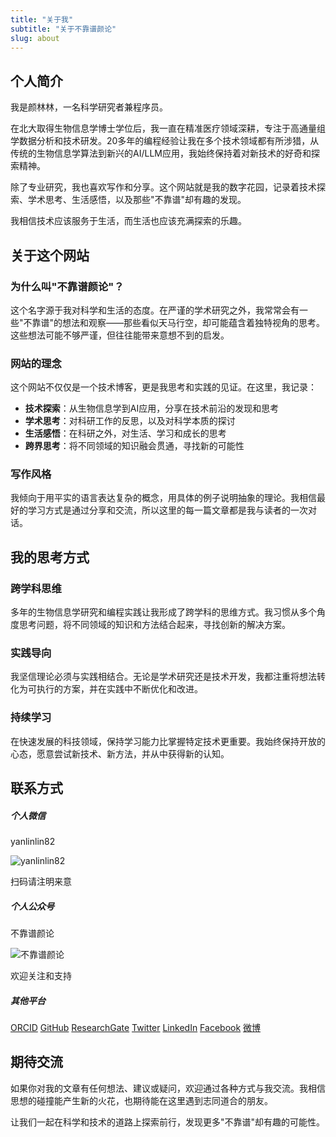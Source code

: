 ```yaml
---
title: "关于我"
subtitle: "关于不靠谱颜论"
slug: about
---
```


## 个人简介

我是颜林林，一名科学研究者兼程序员。

在北大取得生物信息学博士学位后，我一直在精准医疗领域深耕，专注于高通量组学数据分析和技术研发。20多年的编程经验让我在多个技术领域都有所涉猎，从传统的生物信息学算法到新兴的AI/LLM应用，我始终保持着对新技术的好奇和探索精神。

除了专业研究，我也喜欢写作和分享。这个网站就是我的数字花园，记录着技术探索、学术思考、生活感悟，以及那些"不靠谱"却有趣的发现。

我相信技术应该服务于生活，而生活也应该充满探索的乐趣。

## 关于这个网站

### 为什么叫"不靠谱颜论"？

这个名字源于我对科学和生活的态度。在严谨的学术研究之外，我常常会有一些"不靠谱"的想法和观察——那些看似天马行空，却可能蕴含着独特视角的思考。这些想法可能不够严谨，但往往能带来意想不到的启发。

### 网站的理念

这个网站不仅仅是一个技术博客，更是我思考和实践的见证。在这里，我记录：

- **技术探索**：从生物信息学到AI应用，分享在技术前沿的发现和思考
- **学术思考**：对科研工作的反思，以及对科学本质的探讨
- **生活感悟**：在科研之外，对生活、学习和成长的思考
- **跨界思考**：将不同领域的知识融会贯通，寻找新的可能性

### 写作风格

我倾向于用平实的语言表达复杂的概念，用具体的例子说明抽象的理论。我相信最好的学习方式是通过分享和交流，所以这里的每一篇文章都是我与读者的一次对话。

## 我的思考方式

### 跨学科思维

多年的生物信息学研究和编程实践让我形成了跨学科的思维方式。我习惯从多个角度思考问题，将不同领域的知识和方法结合起来，寻找创新的解决方案。

### 实践导向

我坚信理论必须与实践相结合。无论是学术研究还是技术开发，我都注重将想法转化为可执行的方案，并在实践中不断优化和改进。

### 持续学习

在快速发展的科技领域，保持学习能力比掌握特定技术更重要。我始终保持开放的心态，愿意尝试新技术、新方法，并从中获得新的认知。

## 联系方式

<div class="row g-4">
  <div class="col-md-6">
    <div class="card h-100">
      <div class="card-body text-center">
        <h5 class="card-title">个人微信</h5>
        <p class="card-text">yanlinlin82</p>
        <img alt="yanlinlin82" src="/images/weixin_scancode.jpg" class="img-fluid" style="max-width: 200px;">
        <p class="card-text text-muted small mt-2">扫码请注明来意</p>
      </div>
    </div>
  </div>
  <div class="col-md-6">
    <div class="card h-100">
      <div class="card-body text-center">
        <h5 class="card-title">个人公众号</h5>
        <p class="card-text">不靠谱颜论</p>
        <img alt="不靠谱颜论" src="/images/bukaopuyanlun-qrcode.jpg" class="img-fluid" style="max-width: 200px;">
        <p class="card-text text-muted small mt-2">欢迎关注和支持</p>
      </div>
    </div>
  </div>
</div>

<div class="mt-4 text-center">
  <h5>其他平台</h5>
  <div class="d-flex flex-wrap gap-2 justify-content-center">
    <a href="https://orcid.org/0000-0002-4990-6239" class="badge bg-light text-dark text-decoration-none border">ORCID</a>
    <a href="http://github.com/yanlinlin82" class="badge bg-light text-dark text-decoration-none border">GitHub</a>
    <a href="https://www.researchgate.net/profile/Linlin_Yan4" class="badge bg-light text-dark text-decoration-none border">ResearchGate</a>
    <a href="http://twitter.com/yanlinlin82" class="badge bg-light text-dark text-decoration-none border">Twitter</a>
    <a href="http://linkedin.com/in/yanlinlin82" class="badge bg-light text-dark text-decoration-none border">LinkedIn</a>
    <a href="http://facebook.com/yanlinlin82" class="badge bg-light text-dark text-decoration-none border">Facebook</a>
    <a href="http://weibo.com/yanlinlin82" class="badge bg-light text-dark text-decoration-none border">微博</a>
  </div>
</div>

## 期待交流

如果你对我的文章有任何想法、建议或疑问，欢迎通过各种方式与我交流。我相信思想的碰撞能产生新的火花，也期待能在这里遇到志同道合的朋友。

让我们一起在科学和技术的道路上探索前行，发现更多"不靠谱"却有趣的可能性。

